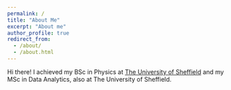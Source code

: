 ```yaml
---
permalink: /
title: "About Me"
excerpt: "About me"
author_profile: true
redirect_from: 
  - /about/
  - /about.html
---
```


Hi there! 
I achieved my BSc in Physics at [The University of Sheffield](https://www.sheffield.ac.uk) and my MSc in Data Analytics, also at The University of Sheffield. 